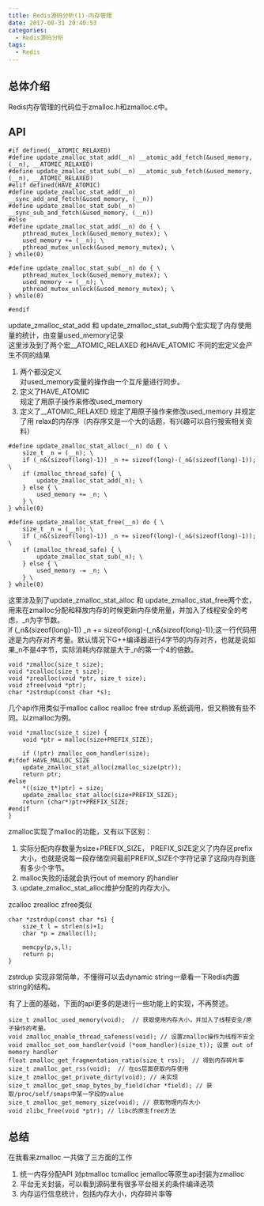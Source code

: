 ```yaml
---
title: Redis源码分析(1)-内存管理
date: 2017-08-31 20:40:53
categories:
  - Redis源码分析
tags:
  - Redis
---
```

## 总体介绍  
Redis内存管理的代码位于zmalloc.h和zmalloc.c中。

## API
```
#if defined(__ATOMIC_RELAXED)
#define update_zmalloc_stat_add(__n) __atomic_add_fetch(&used_memory, (__n), __ATOMIC_RELAXED)
#define update_zmalloc_stat_sub(__n) __atomic_sub_fetch(&used_memory, (__n), __ATOMIC_RELAXED)
#elif defined(HAVE_ATOMIC)
#define update_zmalloc_stat_add(__n) __sync_add_and_fetch(&used_memory, (__n))
#define update_zmalloc_stat_sub(__n) __sync_sub_and_fetch(&used_memory, (__n))
#else
#define update_zmalloc_stat_add(__n) do { \
    pthread_mutex_lock(&used_memory_mutex); \
    used_memory += (__n); \
    pthread_mutex_unlock(&used_memory_mutex); \
} while(0)

#define update_zmalloc_stat_sub(__n) do { \
    pthread_mutex_lock(&used_memory_mutex); \
    used_memory -= (__n); \
    pthread_mutex_unlock(&used_memory_mutex); \
} while(0)

#endif
```
update_zmalloc_stat_add 和 update_zmalloc_stat_sub两个宏实现了内存使用量的统计，由变量used_memory记录  
这里涉及到了两个宏__ATOMIC_RELAXED 和HAVE_ATOMIC 不同的宏定义会产生不同的结果  
1. 两个都没定义  
对used_memory变量的操作由一个互斥量进行同步。
2. 定义了HAVE_ATOMIC  
规定了用原子操作来修改used_memory
3. 定义了__ATOMIC_RELAXED
规定了用原子操作来修改used_memory 并规定了用 relax的内存序（内存序又是一个大的话题，有兴趣可以自行搜索相关资料）

```
#define update_zmalloc_stat_alloc(__n) do { \
    size_t _n = (__n); \
    if (_n&(sizeof(long)-1)) _n += sizeof(long)-(_n&(sizeof(long)-1)); \
    if (zmalloc_thread_safe) { \
        update_zmalloc_stat_add(_n); \
    } else { \
        used_memory += _n; \
    } \
} while(0)

#define update_zmalloc_stat_free(__n) do { \
    size_t _n = (__n); \
    if (_n&(sizeof(long)-1)) _n += sizeof(long)-(_n&(sizeof(long)-1)); \
    if (zmalloc_thread_safe) { \
        update_zmalloc_stat_sub(_n); \
    } else { \
        used_memory -= _n; \
    } \
} while(0)
```
这里涉及到了update_zmalloc_stat_alloc 和 update_zmalloc_stat_free两个宏，用来在zmalloc分配和释放内存的时候更新内存使用量，并加入了线程安全的考虑，_n为字节数。  
if (_n&(sizeof(long)-1)) _n += sizeof(long)-(_n&(sizeof(long)-1));这一行代码用途是为内存对齐考量。默认情况下G++编译器进行4字节的内存对齐，也就是说如果_n不是4字节，实际消耗内存就是大于_n的第一个4的倍数。


```
void *zmalloc(size_t size); 
void *zcalloc(size_t size);
void *zrealloc(void *ptr, size_t size);
void zfree(void *ptr);
char *zstrdup(const char *s);
```
几个api作用类似于malloc calloc realloc free strdup 系统调用，但又稍微有些不同。以zmalloc为例。
```
void *zmalloc(size_t size) {
    void *ptr = malloc(size+PREFIX_SIZE);

    if (!ptr) zmalloc_oom_handler(size);
#ifdef HAVE_MALLOC_SIZE
    update_zmalloc_stat_alloc(zmalloc_size(ptr));
    return ptr;
#else
    *((size_t*)ptr) = size;
    update_zmalloc_stat_alloc(size+PREFIX_SIZE);
    return (char*)ptr+PREFIX_SIZE;
#endif
}
```
zmalloc实现了malloc的功能，又有以下区别：
1. 实际分配内存数量为size+PREFIX_SIZE， PREFIX_SIZE定义了内存区prefix大小，也就是说每一段存储空间最前PREFIX_SIZE个字符记录了这段内存到底有多少个字节。
2. malloc失败的话就会执行out of memory 的handler
3. update_zmalloc_stat_alloc维护分配的内存大小。

zcalloc zrealloc zfree类似
```
char *zstrdup(const char *s) {
    size_t l = strlen(s)+1;
    char *p = zmalloc(l);

    memcpy(p,s,l);
    return p;
}
```
zstrdup 实现非常简单，不懂得可以去dynamic string一章看一下Redis内置string的结构。

有了上面的基础，下面的api更多的是进行一些功能上的实现，不再赘述。
```
size_t zmalloc_used_memory(void);  // 获取使用内存大小，并加入了线程安全/原子操作的考量。
void zmalloc_enable_thread_safeness(void); // 设置zmalloc操作为线程不安全
void zmalloc_set_oom_handler(void (*oom_handler)(size_t)); 设置 out of memory handler
float zmalloc_get_fragmentation_ratio(size_t rss);  // 得到内存碎片率
size_t zmalloc_get_rss(void);  // 在os层面获取内存使用
size_t zmalloc_get_private_dirty(void); // 未实现
size_t zmalloc_get_smap_bytes_by_field(char *field); // 获取/proc/self/smaps中某一字段的value
size_t zmalloc_get_memory_size(void); // 获取物理内存大小
void zlibc_free(void *ptr); // libc的原生free方法
```

## 总结
在我看来zmalloc 一共做了三方面的工作  
1. 统一内存分配API 对ptmalloc tcmalloc jemalloc等原生api封装为zmalloc
2. 平台无关封装，可以看到源码里有很多平台相关的条件编译选项
3. 内存运行信息统计，包括内存大小，内存碎片率等